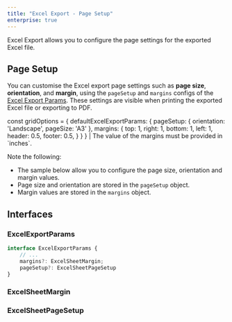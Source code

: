 ```yaml
---
title: "Excel Export - Page Setup"
enterprise: true
---
```


Excel Export allows you to configure the page settings for the exported Excel file.

## Page Setup

You can customise the Excel export page settings such as **page size**, **orientation**, and **margin**, using the `pageSetup` and `margins` configs of the [Excel Export Params](../excel-export-api/#excelexportparams). These settings are visible when printing the exported Excel file or exporting to PDF. 

<snippet>
const gridOptions = {
    defaultExcelExportParams: {
        pageSetup: {
            orientation: 'Landscape',
            pageSize: 'A3'
        },
        margins: {
            top: 1,
            right: 1,
            bottom: 1,
            left: 1,
            header: 0.5,
            footer: 0.5,
        }
    }
}
</snippet>

<warning>
| The value of the margins must be provided in `inches`.
</warning>

Note the following:

- The sample below allow you to configure the page size, orientation and margin values.
- Page size and orientation are stored in the `pageSetup` object.
- Margin values are stored in the `margins` object.

<grid-example title='Excel Export - Page Setup' name='excel-export-page-setup' type='mixed' options='{ "enterprise": true, "modules": ["clientside", "menu", "excel"], "exampleHeight": 815 }'></grid-example>

## Interfaces

### ExcelExportParams
```ts
interface ExcelExportParams {
    // ...
    margins?: ExcelSheetMargin;
    pageSetup?: ExcelSheetPageSetup
}
```

### ExcelSheetMargin
<interface-documentation interfaceName='ExcelSheetMargin'></interface-documentation>

### ExcelSheetPageSetup
<interface-documentation interfaceName='ExcelSheetPageSetup'></interface-documentation>
